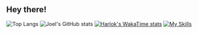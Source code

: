 ## Hey there! ##
![Top Langs](https://github-readme-stats.vercel.app/api/top-langs/?username=Jeoml&layout=compact)
![Joel's GitHub stats](https://github-readme-stats.vercel.app/api?username=Jeoml&show_icons=true)
[![Harlok's WakaTime stats](https://github-readme-stats.vercel.app/api/wakatime?username=Jeoml)](https://github.com/anuraghazra/github-readme-stats)
[![My Skills](https://skillicons.dev/icons?i=js,html,css,java,python,c,cpp,figma,typescript,php,react,redux,bootstrap,nodejs,nextjs,tailwindcss,postman,xamp,mysql)](https://skillicons.dev)
